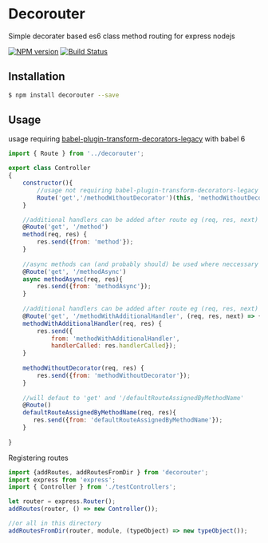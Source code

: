 Decorouter
===================

Simple decorater based es6 class method routing for express nodejs

[![NPM version](https://badge.fury.io/js/decorouter.png)](http://badge.fury.io/js/decorouter)
[![Build Status](https://travis-ci.org/opentable/decorouter.png?branch=master)](https://travis-ci.org/decorouter/spur-ioc)

## Installation

```bash
$ npm install decorouter --save
```

## Usage

usage requiring [babel-plugin-transform-decorators-legacy](https://github.com/loganfsmyth/babel-plugin-transform-decorators-legacy)  with babel 6

```javascript
import { Route } from '../decorouter';

export class Controller
{
    constructor(){
        //usage not requiring babel-plugin-transform-decorators-legacy
        Route('get','/methodWithoutDecorator')(this, 'methodWithoutDecorator');
    }

    //additional handlers can be added after route eg (req, res, next) => next()
    @Route('get', '/method')
    method(req, res) {
        res.send({from: 'method'});
    }
    
    //async methods can (and probably should) be used where neccessary
    @Route('get', '/methodAsync')
    async methodAsync(req, res){
        res.send({from: 'methodAsync'});
    }
    
    //additional handlers can be added after route eg (req, res, next) => next()
    @Route('get', '/methodWithAdditionalHandler', (req, res, next) => { res.handlerCalled = true; next();})
    methodWithAdditionalHandler(req, res) {
        res.send({
            from: 'methodWithAdditionalHandler', 
            handlerCalled: res.handlerCalled});
    }
    
    methodWithoutDecorator(req, res) {
        res.send({from: 'methodWithoutDecorator'});
    }
    
    //will defaut to 'get' and '/defaultRouteAssignedByMethodName'
    @Route()
    defaultRouteAssignedByMethodName(req, res){
       res.send({from: 'defaultRouteAssignedByMethodName'}); 
    }
       
}
```

Registering routes
```javascript
import {addRoutes, addRoutesFromDir } from 'decorouter';
import express from 'express';
import { Controller } from './testControllers';

let router = express.Router();
addRoutes(router, () => new Controller());

//or all in this directory
addRoutesFromDir(router, module, (typeObject) => new typeObject());
```


